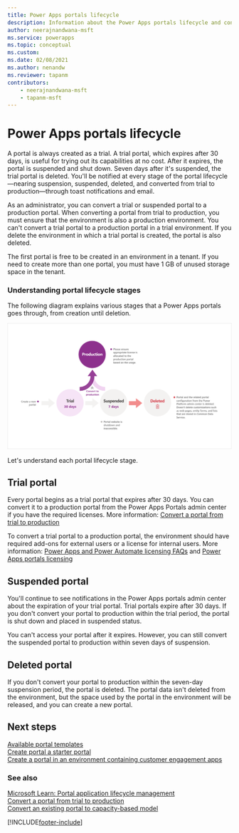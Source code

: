 ```yaml
---
title: Power Apps portals lifecycle
description: Information about the Power Apps portals lifecycle and converting it from trial to production.
author: neerajnandwana-msft
ms.service: powerapps
ms.topic: conceptual
ms.custom: 
ms.date: 02/08/2021
ms.author: nenandw
ms.reviewer: tapanm
contributors:
    - neerajnandwana-msft
    - tapanm-msft
---
```


# Power Apps portals lifecycle

A portal is always created as a trial. A trial portal, which expires after 30 days, is useful for trying out its capabilities at no cost. After it expires, the portal is suspended and shut down. Seven days after it's suspended, the trial portal is deleted. You'll be notified at every stage of the portal lifecycle&mdash;nearing suspension, suspended, deleted, and converted from trial to production&mdash;through toast notifications and email.

As an administrator, you can convert a trial or suspended portal to a production portal. When converting a portal from trial to production, you must ensure that the environment is also a production environment. You can't convert a trial portal to a production portal in a trial environment. If you delete the environment in which a trial portal is created, the portal is also deleted.

The first portal is free to be created in an environment in a tenant. If you need to create more than one portal, you must have 1 GB of unused storage space in the tenant.

### Understanding portal lifecycle stages

The following diagram explains various stages that a Power Apps portals goes through, from creation until deletion.

![Portal lifecycle stages](./media/portal-lifecycle/portal-lifecycle.png "Portal lifecycle stages")

Let's understand each portal lifecycle stage.

## Trial portal

Every portal begins as a trial portal that expires after 30 days. You can convert it to a production portal from the Power Apps Portals admin center if you have the required licenses. More information: [Convert a portal from trial to production](convert-portal.md#convert-a-portal-from-trial-to-production)

To convert a trial portal to a production portal, the environment should have required add-ons for external users or a license for internal users. More information: [Power Apps and Power Automate licensing FAQs](/power-platform/admin/powerapps-flow-licensing-faq) and [Power Apps portals licensing](/power-platform/admin/powerapps-flow-licensing-faq#can-you-share-more-details-regarding-the-new-power-apps-portals-licensing)

## Suspended portal

You'll continue to see notifications in the Power Apps portals admin center about the expiration of your trial portal. Trial portals expire after 30 days. If you don't convert your portal to production within the trial period, the portal is shut down and placed in suspended status.

You can't access your portal after it expires. However, you can still convert the suspended portal to production within seven days of suspension.

## Deleted portal

If you don't convert your portal to production within the seven-day suspension period, the portal is deleted. The portal data isn't deleted from the environment, but the space used by the portal in the environment will be released, and you can create a new portal.

## Next steps

[Available portal templates](../portal-templates.md) <br>
[Create portal a starter portal](../create-portal.md) <br>
[Create a portal in an environment containing customer engagement apps](../create-dynamics-portal.md)

### See also

[Microsoft Learn: Portal application lifecycle management](/learn/modules/extend-power-app-portals/2-portal-application-lifecycle) <br>
[Convert a portal from trial to production](convert-portal.md#convert-a-portal-from-trial-to-production) <br>
[Convert an existing portal to capacity-based model](convert-portal.md#convert-an-existing-portal-to-capacity-based-model)


[!INCLUDE[footer-include](../../../includes/footer-banner.md)]
